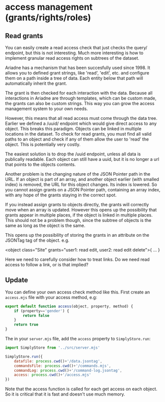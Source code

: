 # access management (grants/rights/roles)

## Read grants

You can easily create a read access check that just checks the query/ endpoint, but this is not interesting.
Much more interesting is how to implement granular read access rights on subtrees of the dataset.

Ariadne has a mechanism that has been succesfully used since 1998. It allows you to defined grant strings, like 'read', 'edit', etc. and configure them on a path inside a tree of data. Each entity below that path will automatically inherit the grant.

The grant is then checked for each interaction with the data. Because all interactions in Ariadne are through templates, which can be custom made, the grants can also be custom strings. This way you can grow the access management system to your own needs.

However, this means that all read access must come through the data tree. Earlier we defined a /uuid/ endpoint which would give direct access to any object. This breaks this paradigm. Objects can be linked in multiple locations in the dataset. To check for read grants, you must find all valid paths to an object and check if any of them allow the user to 'read' the object. This is potentially very costly.

The easiest solution is to drop the /uuid endpoint, unless all data is publically readable. Each object can still have a uuid, but it is no longer a url that points to the objects contents.

Another problem is the changing nature of the JSON Pointer path in the URL. If an object is part of an array, and another object earlier (with smalled index) is removed, the URL for this object changes. Its index is lowered. So you cannot assign grants on a JSON Pointer path, containing an array index, with any hope of the grants staying in the correct spot.

If you instead assign grants to objects directly, the grants will correctly move when an array is updated. However this opens up the possibility that grants appear in multiple places, if the object is linked in multiple places. This should not be a problem though, since the subtree of objects is the same as long as the object is the same.

This opens up the possibility of storing the grants in an attribute on the JSONTag tag of the object. e.g.

&lt;object class="Site" grants="user1: read edit, user2: read edit delete"&gt;{ ... }

Here we need to carefully consider how to treat links. Do we need read access to follow a link, or is that implied?

## Update

You can define your own access check method like this. First create an `access.mjs` file with your access method, e.g:

```javascript
export default function access(object, property, method) {
	if (property=='gender') {
		return false
	}
	return true
}
```

The in your `server.mjs` file, add the `access` property to `SimplyStore.run`:
```javascript
import SimplyStore from '../src/server.mjs'

SimplyStore.run({
	datafile: process.cwd()+'/data.jsontag',
	commandsFile: process.cwd()+'/commands.mjs',
	commandLog: process.cwd()+'/command-log.jsontag',
	access: process.cwd()+'/access.mjs'
})
```

Note that the access function is called for each get access on each object. So it is critical that it is fast and doesn't use much memory.
